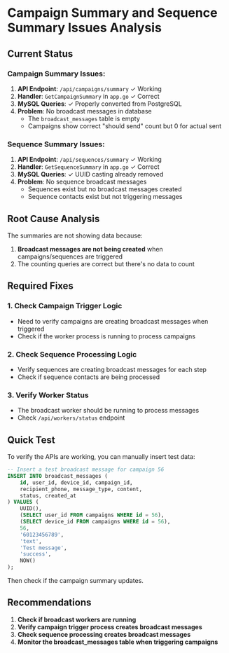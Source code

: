 # Campaign Summary and Sequence Summary Issues Analysis

## Current Status

### Campaign Summary Issues:
1. **API Endpoint**: `/api/campaigns/summary` ✓ Working
2. **Handler**: `GetCampaignSummary` in `app.go` ✓ Correct
3. **MySQL Queries**: ✓ Properly converted from PostgreSQL
4. **Problem**: No broadcast messages in database
   - The `broadcast_messages` table is empty
   - Campaigns show correct "should send" count but 0 for actual sent

### Sequence Summary Issues:
1. **API Endpoint**: `/api/sequences/summary` ✓ Working
2. **Handler**: `GetSequenceSummary` in `app.go` ✓ Correct
3. **MySQL Queries**: ✓ UUID casting already removed
4. **Problem**: No sequence broadcast messages
   - Sequences exist but no broadcast messages created
   - Sequence contacts exist but not triggering messages

## Root Cause Analysis

The summaries are not showing data because:
1. **Broadcast messages are not being created** when campaigns/sequences are triggered
2. The counting queries are correct but there's no data to count

## Required Fixes

### 1. Check Campaign Trigger Logic
- Need to verify campaigns are creating broadcast messages when triggered
- Check if the worker process is running to process campaigns

### 2. Check Sequence Processing Logic
- Verify sequences are creating broadcast messages for each step
- Check if sequence contacts are being processed

### 3. Verify Worker Status
- The broadcast worker should be running to process messages
- Check `/api/workers/status` endpoint

## Quick Test

To verify the APIs are working, you can manually insert test data:

```sql
-- Insert a test broadcast message for campaign 56
INSERT INTO broadcast_messages (
    id, user_id, device_id, campaign_id, 
    recipient_phone, message_type, content, 
    status, created_at
) VALUES (
    UUID(), 
    (SELECT user_id FROM campaigns WHERE id = 56),
    (SELECT device_id FROM campaigns WHERE id = 56),
    56,
    '60123456789',
    'text',
    'Test message',
    'success',
    NOW()
);
```

Then check if the campaign summary updates.

## Recommendations

1. **Check if broadcast workers are running**
2. **Verify campaign trigger process creates broadcast messages**
3. **Check sequence processing creates broadcast messages**
4. **Monitor the broadcast_messages table when triggering campaigns**
